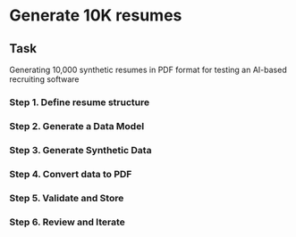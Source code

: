 # Generate 10K resumes

## Task
Generating 10,000 synthetic resumes in PDF format for testing an AI-based recruiting software 

### Step 1. Define resume structure

### Step 2. Generate a Data Model

### Step 3. Generate Synthetic Data

### Step 4. Convert data to PDF

### Step 5. Validate and Store

### Step 6. Review and Iterate 
